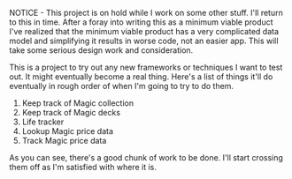 NOTICE - This project is on hold while I work on some other stuff. I'll return to this in time. After a foray into writing this as a minimum viable product I've realized that the minimum viable product has a very complicated data model and simplifying it results in worse code, not an easier app. This will take some serious design work and consideration.

This is a project to try out any new frameworks or techniques I want to test out. It might eventually become a real thing. Here's a list of things it'll do eventually in rough order of when I'm going to try to do them.

1. Keep track of Magic collection
2. Keep track of Magic decks
3. Life tracker
4. Lookup Magic price data
5. Track Magic price data

As you can see, there's a good chunk of work to be done. I'll start crossing them off as I'm satisfied with where it is.